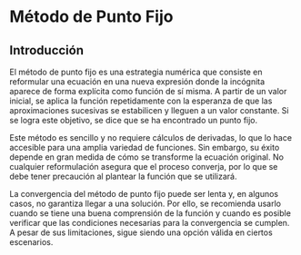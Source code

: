 # Método de Punto Fijo
## Introducción
El método de punto fijo es una estrategia numérica que consiste en reformular una ecuación en una nueva expresión donde la incógnita aparece de forma explícita como función de sí misma. A partir de un valor inicial, se aplica la función repetidamente con la esperanza de que las aproximaciones sucesivas se estabilicen y lleguen a un valor constante. Si se logra este objetivo, se dice que se ha encontrado un punto fijo.

Este método es sencillo y no requiere cálculos de derivadas, lo que lo hace accesible para una amplia variedad de funciones. Sin embargo, su éxito depende en gran medida de cómo se transforme la ecuación original. No cualquier reformulación asegura que el proceso converja, por lo que se debe tener precaución al plantear la función que se utilizará.

La convergencia del método de punto fijo puede ser lenta y, en algunos casos, no garantiza llegar a una solución. Por ello, se recomienda usarlo cuando se tiene una buena comprensión de la función y cuando es posible verificar que las condiciones necesarias para la convergencia se cumplen. A pesar de sus limitaciones, sigue siendo una opción válida en ciertos escenarios.


